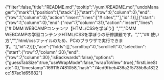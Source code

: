 {"filter":false,"title":"README.md","tooltip":"/yumi/README.md","undoManager":{"mark":1,"position":1,"stack":[[{"start":{"row":0,"column":0},"end":{"row":1,"column":0},"action":"insert","lines":["# sites",""],"id":1}],[{"start":{"row":1,"column":0},"end":{"row":7,"column":31},"action":"insert","lines":["# DMM WEBCAMPコンテンツ【HTML/CSSを学ぼう】","","DMM WEBCAMPの学習コンテンツHTML/CSSを学ぼうの研修課題です。","","## 使い方","","html/cssファイルのため、PCのブラウザで実行できます。"],"id":2}]]},"ace":{"folds":[],"scrolltop":0,"scrollleft":0,"selection":{"start":{"row":7,"column":30},"end":{"row":7,"column":30},"isBackwards":false},"options":{"guessTabSize":true,"useWrapMode":false,"wrapToView":true},"firstLineState":0},"timestamp":1691157481058,"hash":"74cd9fbeb436a2f5735b8a1822cc157ac1d65682"}